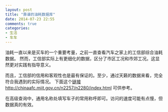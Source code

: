 ```yaml
---
layout: post
title: "靠谱的油耗数据库"
date: 2014-07-23 22:55
comments: true
categories:
- 生活
- 车车
---
```


油耗一直以来是买车的一个重要考量，之前一直查看汽车之家上的工信部综合油耗数据。
然而，工信部实际上有更细化的数据，区分了市区工况和市郊工况。这显然更对实践有指导意义。

而且，工信部的信用和客观性也是最有保证的。至少，通过天籁的数据来看，完全符合我遇到的实际情况。
下面这个[链接](http://chinaafc.miit.gov.cn/n2257/n2280/index.html) http://chinaafc.miit.gov.cn/n2257/n2280/index.html
可供参考。

在高级查询中，通用名称处填写车子的常用称呼即可。访问的速度可能有点慢，但数据真的有效。
